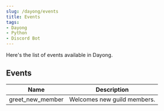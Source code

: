 ```yaml
---
slug: /dayong/events
title: Events
tags:
- Dayong
- Python
- Discord Bot
---
```

Here's the list of events available in Dayong.

## Events

| Name             | Description                 |
| ---------------- | --------------------------- |
| greet_new_member | Welcomes new guild members. |
